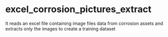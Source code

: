 # excel_corrosion_pictures_extract
It reads an excel file containing image files data from corrosion assets and extracts only the images to create a training dataset
